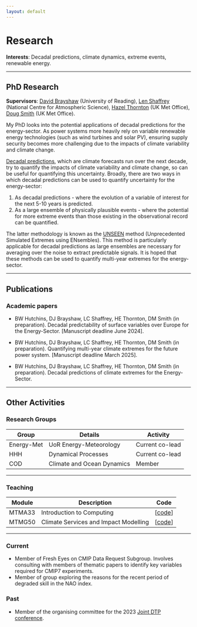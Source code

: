 ```yaml
---
layout: default
---
```


# Research

**Interests**: Decadal predictions, climate dynamics, extreme events, renewable energy.

---

## PhD Research

**Supervisors**: [David Brayshaw](https://research.reading.ac.uk/meteorology/people/david-brayshaw/) (University of Reading), [Len Shaffrey](https://research.reading.ac.uk/meteorology/people/len-shaffrey/) (National Centre for Atmospheric Science), [Hazel Thornton](https://www.metoffice.gov.uk/research/people/hazel-thornton) (UK Met Office), [Doug Smith](https://www.metoffice.gov.uk/research/people/doug-smith) (UK Met Office).

My PhD looks into the potential applications of decadal predictions for the energy-sector. As power systems more heavily rely on variable renewable energy technologies (such as wind turbines and solar PV), ensuring supply security becomes more challenging due to the impacts of climate variability and climate change.

[Decadal predictions](https://www.metoffice.gov.uk/research/climate/seasonal-to-decadal/decadal-prediction#:~:text=The%20decadal%20predictions%20system%2C%20Met,(volcanic%20and%20solar%20activity).), which are climate forecasts run over the next decade, try to quantify the impacts of climate variability and climate change, so can be useful for quantifying this uncertainty. Broadly, there are two ways in which decadal predictions can be used to quantify uncertainty for the energy-sector:

1. As decadal predictions - where the evolution of a variable of interest for the next 5-10 years is predicted.
2. As a large ensemble of physically plausible events - where the potential for more extreme events than those existing in the observational record can be quantified.

The latter methodology is known as the [UNSEEN](https://www.metoffice.gov.uk/research/climate/understanding-climate/predicting-extreme-weather#:~:text=The%20researchers%20have%20named%20this,and%20the%20results%20were%20striking.) method (Unprecedented Simulated Extremes using ENsembles). This method is particularly applicable for decadal predictions as large ensembles are necessary for averaging over the noise to extract predictable signals. It is hoped that these methods can be used to quantify multi-year extremes for the energy-sector.

---

## Publications

### Academic papers

* BW Hutchins, DJ Brayshaw, LC Shaffrey, HE Thornton, DM Smith (in preparation). Decadal predictability of surface variables over Europe for the Energy-Sector. [Manuscript deadline June 2024].

* BW Hutchins, DJ Brayshaw, LC Shaffrey, HE Thornton, DM Smith (in preparation). Quantifying multi-year climate extremes for the future power system. [Manuscript deadline March 2025].

* BW Hutchins, DJ Brayshaw, LC Shaffrey, HE Thornton, DM Smith (in preparation). Decadal predictions of climate extremes for the Energy-Sector.

---

## Other Activities

### Research Groups

Group | Details | Activity
-----|-------|--------
Energy-Met | UoR Energy-Meteorology | Current co-lead
HHH | Dynamical Processes | Current co-lead
COD | Climate and Ocean Dynamics | Member

---

### Teaching

Module | Description | Code
-----|-------|--------
MTMA33 | Introduction to Computing | [[code](https://github.com/benhutchmet/MTMA33_Computing)]
MTMG50 | Climate Services and Impact Modelling | [[code](https://github.com/benhutchmet/MTMG50-Technical-Assignment)]

---

### Current

* Member of Fresh Eyes on CMIP Data Request Subgroup. Involves consulting with members of thematic papers to identify key variables required for CMIP7 experiments.
* Member of group exploring the reasons for the recent period of degraded skill in the NAO index.

### Past

* Member of the organising committee for the 2023 [Joint DTP conference](https://jointdtp.wordpress.com/programme/).


